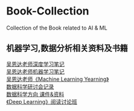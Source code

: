 # Book-Collection
Collection of the Book related to AI &amp; ML

<h2>机器学习,数据分析相关资料及书籍</h2>

<a href = https://github.com/fengdu78/deeplearning_ai_books> 吴恩达老师深度学习笔记 </a>
<br>
<a href = https://github.com/fengdu78/Coursera-ML-AndrewNg-Notes> 吴恩达老师机器学习笔记 </a>
<br>
<a href = https://github.com/AlbertHG/Machine-Learning-Yearning-Chinese-ver > 吴恩达老师《Machine Learning Yearning》 </a>
<br>
<a href = https://github.com/ECNUdase/Seminar-Materials> 数据科学研讨会记录 </a>
<br>
<a href = https://github.com/ECNUdase/pdf> 数据科学方向 课件&资料 </a>
<br>
<a href = https://github.com/ECNUdase/Seminar-Deep-Learning> 《Deep Learning》阅读讨论班 </a>
<br>
